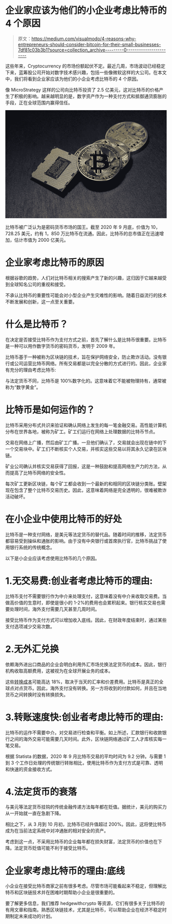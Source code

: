 # 企业家应该为他们的小企业考虑比特币的 4 个原因

> 原文：<https://medium.com/visualmodo/4-reasons-why-entrepreneurs-should-consider-bitcoin-for-their-small-businesses-7df81c03b3b1?source=collection_archive---------0----------------------->

这些年来，Cryptocurrency 的市场份额起伏不定。最近几周，市场波动已经稳定下来，蓝筹股公司开始对数字技术感兴趣，包括一些像微软这样的大公司。在本文中，我们将看到企业家应该为他们的小企业考虑比特币的 4 个原因。

像 MicroStrategy 这样的公司向比特币投资了 2.5 亿美元，这对比特币的价格产生了积极的影响。越来越明显的是，数字资产作为一种支付方式和抵御通货膨胀的手段，正在全球范围内赢得信任。

![](img/2abe401547f1521af246e55b991df284.png)

比特币被广泛认为是密码货币市场的国王。截至 2020 年 9 月底，价值为 10，728.25 美元，约有 1，850 万比特币在流通。因此，比特币的总市值正在迅速增加，估计市值为 2000 亿美元。

# 企业家考虑比特币的原因

根据谷歌的趋势，人们对比特币相关的搜索产生了新的兴趣，这归因于它越来越受到全球知名公司的重视和接受。

不承认比特币的重要性可能会对小型企业产生灾难性的影响。随着日益流行的技术不断发展和创新，这一点至关重要。

# 什么是比特币？

在决定是否接受比特币作为支付方式之前，首先了解什么是比特币很重要。比特币是一种可以用作数字货币的密码货币，发明于 2009 年。

比特币基于一种被称为区块链的技术，旨在保护网络安全，防止欺诈活动。没有银行或公司运营比特币网络。所有交易都是以完全分散的方式进行的。因此，企业家有充分的理由考虑比特币:

与法定货币不同，比特币是 100%数字化的。这意味着它不能被物理持有，通常被称为“数字黄金”。

# 比特币是如何运作的？

比特币采用分布式共识来验证和确认网络上发生的每一笔金融交易。高性能计算机分布在世界各地，被称为矿工。矿工们运行在网络上处理数据的比特币节点。

交易在网络上广播，然后由矿工广播。一旦他们确认了，交易就会出现在链中的下一个交易块中。矿工们不断核实个人交易，并核实这些交易以将其永久记录在区块链。

矿业公司确认并核实交易获得了回报，这是一种鼓励和提高网络生产力的方法，从而提高了比特币网络的安全性。

每次矿工更新区块链，每个矿工都会收到一个最新的和相同的区块链分类账。壁架现在包含了整个比特币交易历史。因此，这意味着网络是完全透明的，很难被欺诈活动破坏。

# 在小企业中使用比特币的好处

比特币是一种支付网络，是美元等法定货币的替代品。随着时间的推移，法定货币都容易受到操纵和通胀的影响。由于没有中央银行或首席执行官，比特币挑战了使用银行系统的传统概念。

以下是小企业应该考虑使用比特币的几个原因。

# 1.无交易费:创业者考虑比特币的理由:

比特币支付不需要银行作为中介来处理支付，这意味着没有中介来收取交易费。当做高价值的生意时，即使是很小的 1-2%的费用也会累积起来。银行核实交易也需要处理时间，海外支付需要几天甚至几周时间。

接受比特币作为支付方式可以增加收入底线。因此，在财政年度结束时，通过某些支付选项减少交易次数。

# 2.无外汇兑换

依赖海外进出口商品的企业会明白利用外汇市场兑换法定货币的成本。因此，银行机构收取高额费用，这被视为在全球开展业务的成本。

这些[转换成本](https://visualmodo.com/bitcoins-beginners-guide/)可能高达 18%，取决于当天的汇率和价差费用。比特币是真正的全球点对点货币。因此，海外支付没有转换。另一方将收到的付款如何，并且在当地货币之间转换时没有转换损失。

# 3.转账速度快:创业者考虑比特币的理由:

比特币的运作不需要中介。对交易进行检查和平衡。如上所述，汇款银行和收款银行之间的海外交易可能需要几天时间。此外，区块链网络通过矿工人才库核实每一笔交易。

根据 Statista 的数据，2020 年 9 月比特币交易的平均时间为 9.2 分钟。与需要 1 到 3 个工作日处理的传统银行转账相比，使用比特币作为支付方式是可靠、透明和快速的资金接收方式。

# 4.法定货币的衰落

与美元等法定货币挂钩的传统金融传递方法每年都在贬值。据统计，美元的购买力从一开始就一直在急剧下降。

相比之下，从 3 月到 10 月初，比特币已经升值超过 200%。因此，这将使比特币成为在当前法定系统中对冲通胀的相对安全的资产。

考虑到这一点，不采用比特币的企业每年都在损失财富，法定货币的价值也在下降。法定货币贬值可能不利于接受比特币。

# 企业家考虑比特币的理由:底线

小企业在接受比特币商家之前有很多考虑。尽管市场可能看起来不稳定，但理解比特币和区块链技术并在困难时期帮助小企业是很重要的。

要了解更多信息，我们推荐 hedgewithcrypto 等资源，它们有很多关于比特币的有用文章和指南。熟悉区块链技术，尤其是比特币，可以帮助企业在经济不稳定时期制定未来成功的计划。